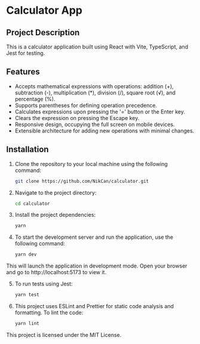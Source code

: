 # Calculator App

## Project Description

This is a calculator application built using React with Vite, TypeScript, and Jest for testing.

## Features

- Accepts mathematical expressions with operations: addition (+), subtraction (-), multiplication (\*), division (/), square root (√), and percentage (%).
- Supports parentheses for defining operation precedence.
- Calculates expressions upon pressing the '=' button or the Enter key.
- Clears the expression on pressing the Escape key.
- Responsive design, occupying the full screen on mobile devices.
- Extensible architecture for adding new operations with minimal changes.

## Installation

1. Clone the repository to your local machine using the following command:

   ```bash
   git clone https://github.com/NikCan/calculator.git

   ```

2. Navigate to the project directory:

   ```bash
   cd calculator

   ```

3. Install the project dependencies:

   ```bash
   yarn

   ```

4. To start the development server and run the application, use the following command:

   ```bash
   yarn dev
   ```

This will launch the application in development mode. Open your browser and go to http://localhost:5173 to view it.

5. To run tests using Jest:

   ```bash
   yarn test
   ```

6. This project uses ESLint and Prettier for static code analysis and formatting. To lint the code:

   ```bash
   yarn lint
   ```

This project is licensed under the MIT License.
